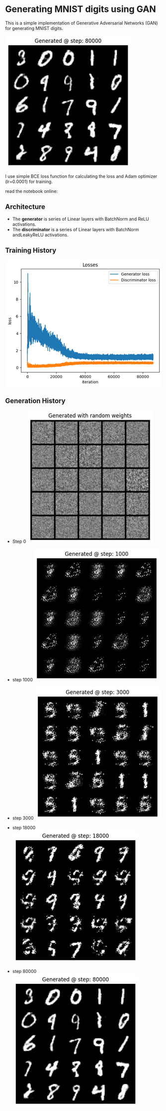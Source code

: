 # Generating MNIST digits using GAN

This is a simple implementation of Generative Adversarial Networks (GAN) for generating MNIST digits.

![step_80000](images/step-80000.png)

I use simple BCE loss function for calculating the loss and Adam optimizer (lr=0.0001) for training.

read the notebook online:

## Architecture

- The **generator** is series of Linear layers with BatchNorm and ReLU activations.
- The **discriminator** is a series of Linear layers with BatchNorm andLeakyReLU activations.

## Training History

![losses_plot](images/losses.png)

## Generation History

- Step 0
![step_0](images/step-0.png)

- step 1000
![step_1000](images/step-1000.png)

- step 3000
![step_3000](images/step-3000.png)

- step 18000
![step_18000](images/step-18000.png)

- step 80000
![step_80000](images/step-80000.png)